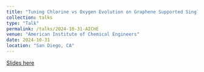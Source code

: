 ```yaml
---
title: "Tuning Chlorine vs Oxygen Evolution on Graphene Supported Single Atom Electrocatalysts"
collection: talks
type: "Talk"
permalink: /talks/2024-10-31-AICHE
venue: "American Institute of Chemical Engineers"
date: 2024-10-31
location: "San Diego, CA"
---
```


[Slides here](http://CifLord.github.io/files/talks/AICHE_San_Diego_10312024.pdf)
